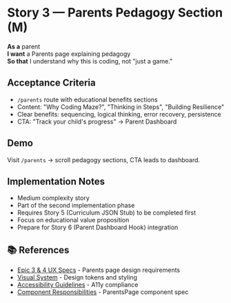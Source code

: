 # Story 3 — Parents Pedagogy Section (M)

**As a** parent  
**I want** a Parents page explaining pedagogy  
**So that** I understand why this is coding, not "just a game."

## Acceptance Criteria

* `/parents` route with educational benefits sections
* Content: "Why Coding Maze?", "Thinking in Steps", "Building Resilience"
* Clear benefits: sequencing, logical thinking, error recovery, persistence
* CTA: "Track your child's progress" → Parent Dashboard

## Demo

Visit `/parents` → scroll pedagogy sections, CTA leads to dashboard.

## Implementation Notes

- Medium complexity story
- Part of the second implementation phase
- Requires Story 5 (Curriculum JSON Stub) to be completed first
- Focus on educational value proposition
- Prepare for Story 6 (Parent Dashboard Hook) integration

## 📚 References

- [Epic 3 & 4 UX Specs](../../../../frontend-specs/eic-3&4.md) - Parents page design requirements
- [Visual System](../../../../frontend-specs/3-visual-system.md) - Design tokens and styling
- [Accessibility Guidelines](../../../../frontend-specs/6-accessibility.md) - A11y compliance
- [Component Responsibilities](../../../../architecture/2-components-responsibilities.md) - ParentsPage component spec
